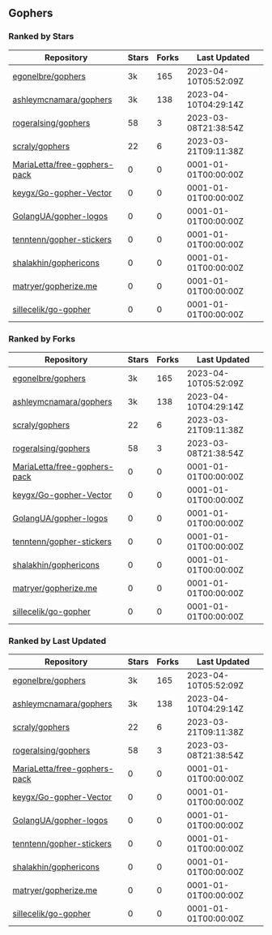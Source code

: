 ## Gophers

### Ranked by Stars

| Repository | Stars | Forks | Last Updated |
|------------|-------|-------|--------------|
| [egonelbre/gophers](https://github.com/egonelbre/gophers) | 3k | 165 | 2023-04-10T05:52:09Z |
| [ashleymcnamara/gophers](https://github.com/ashleymcnamara/gophers) | 3k | 138 | 2023-04-10T04:29:14Z |
| [rogeralsing/gophers](https://github.com/rogeralsing/gophers) | 58 | 3 | 2023-03-08T21:38:54Z |
| [scraly/gophers](https://github.com/scraly/gophers) | 22 | 6 | 2023-03-21T09:11:38Z |
| [MariaLetta/free-gophers-pack](https://github.com/MariaLetta/free-gophers-pack) | 0 | 0 | 0001-01-01T00:00:00Z |
| [keygx/Go-gopher-Vector](https://github.com/keygx/Go-gopher-Vector) | 0 | 0 | 0001-01-01T00:00:00Z |
| [GolangUA/gopher-logos](https://github.com/GolangUA/gopher-logos) | 0 | 0 | 0001-01-01T00:00:00Z |
| [tenntenn/gopher-stickers](https://github.com/tenntenn/gopher-stickers) | 0 | 0 | 0001-01-01T00:00:00Z |
| [shalakhin/gophericons](https://github.com/shalakhin/gophericons) | 0 | 0 | 0001-01-01T00:00:00Z |
| [matryer/gopherize.me](https://github.com/matryer/gopherize.me) | 0 | 0 | 0001-01-01T00:00:00Z |
| [sillecelik/go-gopher](https://github.com/sillecelik/go-gopher) | 0 | 0 | 0001-01-01T00:00:00Z |

### Ranked by Forks

| Repository | Stars | Forks | Last Updated |
|------------|-------|-------|--------------|
| [egonelbre/gophers](https://github.com/egonelbre/gophers) | 3k | 165 | 2023-04-10T05:52:09Z |
| [ashleymcnamara/gophers](https://github.com/ashleymcnamara/gophers) | 3k | 138 | 2023-04-10T04:29:14Z |
| [scraly/gophers](https://github.com/scraly/gophers) | 22 | 6 | 2023-03-21T09:11:38Z |
| [rogeralsing/gophers](https://github.com/rogeralsing/gophers) | 58 | 3 | 2023-03-08T21:38:54Z |
| [MariaLetta/free-gophers-pack](https://github.com/MariaLetta/free-gophers-pack) | 0 | 0 | 0001-01-01T00:00:00Z |
| [keygx/Go-gopher-Vector](https://github.com/keygx/Go-gopher-Vector) | 0 | 0 | 0001-01-01T00:00:00Z |
| [GolangUA/gopher-logos](https://github.com/GolangUA/gopher-logos) | 0 | 0 | 0001-01-01T00:00:00Z |
| [tenntenn/gopher-stickers](https://github.com/tenntenn/gopher-stickers) | 0 | 0 | 0001-01-01T00:00:00Z |
| [shalakhin/gophericons](https://github.com/shalakhin/gophericons) | 0 | 0 | 0001-01-01T00:00:00Z |
| [matryer/gopherize.me](https://github.com/matryer/gopherize.me) | 0 | 0 | 0001-01-01T00:00:00Z |
| [sillecelik/go-gopher](https://github.com/sillecelik/go-gopher) | 0 | 0 | 0001-01-01T00:00:00Z |

### Ranked by Last Updated

| Repository | Stars | Forks | Last Updated |
|------------|-------|-------|--------------|
| [egonelbre/gophers](https://github.com/egonelbre/gophers) | 3k | 165 | 2023-04-10T05:52:09Z |
| [ashleymcnamara/gophers](https://github.com/ashleymcnamara/gophers) | 3k | 138 | 2023-04-10T04:29:14Z |
| [scraly/gophers](https://github.com/scraly/gophers) | 22 | 6 | 2023-03-21T09:11:38Z |
| [rogeralsing/gophers](https://github.com/rogeralsing/gophers) | 58 | 3 | 2023-03-08T21:38:54Z |
| [MariaLetta/free-gophers-pack](https://github.com/MariaLetta/free-gophers-pack) | 0 | 0 | 0001-01-01T00:00:00Z |
| [keygx/Go-gopher-Vector](https://github.com/keygx/Go-gopher-Vector) | 0 | 0 | 0001-01-01T00:00:00Z |
| [GolangUA/gopher-logos](https://github.com/GolangUA/gopher-logos) | 0 | 0 | 0001-01-01T00:00:00Z |
| [tenntenn/gopher-stickers](https://github.com/tenntenn/gopher-stickers) | 0 | 0 | 0001-01-01T00:00:00Z |
| [shalakhin/gophericons](https://github.com/shalakhin/gophericons) | 0 | 0 | 0001-01-01T00:00:00Z |
| [matryer/gopherize.me](https://github.com/matryer/gopherize.me) | 0 | 0 | 0001-01-01T00:00:00Z |
| [sillecelik/go-gopher](https://github.com/sillecelik/go-gopher) | 0 | 0 | 0001-01-01T00:00:00Z |

